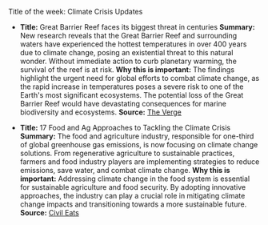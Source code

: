 Title of the week: Climate Crisis Updates

- **Title:** Great Barrier Reef faces its biggest threat in centuries
  **Summary:** New research reveals that the Great Barrier Reef and surrounding waters have experienced the hottest temperatures in over 400 years due to climate change, posing an existential threat to this natural wonder. Without immediate action to curb planetary warming, the survival of the reef is at risk.
  **Why this is important:** The findings highlight the urgent need for global efforts to combat climate change, as the rapid increase in temperatures poses a severe risk to one of the Earth's most significant ecosystems. The potential loss of the Great Barrier Reef would have devastating consequences for marine biodiversity and ecosystems.
  **Source:** [The Verge](https://www.theverge.com/2024/8/7/24215219/great-barrier-reef-record-temperatures-coral-research)

- **Title:** 17 Food and Ag Approaches to Tackling the Climate Crisis
  **Summary:** The food and agriculture industry, responsible for one-third of global greenhouse gas emissions, is now focusing on climate change solutions. From regenerative agriculture to sustainable practices, farmers and food industry players are implementing strategies to reduce emissions, save water, and combat climate change.
  **Why this is important:** Addressing climate change in the food system is essential for sustainable agriculture and food security. By adopting innovative approaches, the industry can play a crucial role in mitigating climate change impacts and transitioning towards a more sustainable future.
  **Source:** [Civil Eats](https://civileats.com/2024/08/05/17-food-and-ag-approaches-to-tackling-the-climate-crisis/)